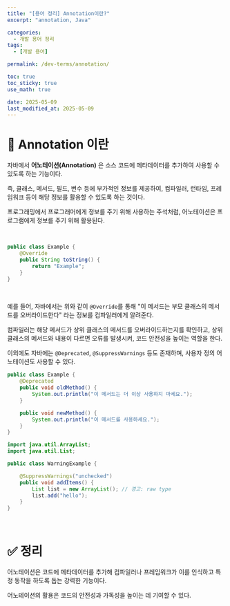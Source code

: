 ```yaml
---
title: "[용어 정리] Annotation이란?"
excerpt: "annotation, Java"

categories:
  - 개발 용어 정리
tags:
  - [개발 용어]

permalink: /dev-terms/annotation/

toc: true
toc_sticky: true
use_math: true

date: 2025-05-09
last_modified_at: 2025-05-09
---
```


# 🔎 Annotation 이란

자바에서 **어노테이션(Annotation)** 은 소스 코드에 메타데이터를 추가하여 사용할 수 있도록 하는 기능이다.

즉, 클래스, 메서드, 필드, 변수 등에 부가적인 정보를 제공하여, 컴파일러, 런타임, 프레임워크 등이 해당 정보를 활용할 수 있도록 하는 것이다.

프로그래밍에서 프로그래머에게 정보를 주기 위해 사용하는 주석처럼, 어노테이션은 프로그램에게 정보를 주기 위해 활용된다.

<br>

```java
public class Example {
    @Override
    public String toString() {
        return "Example";
    }
}
```

<br>

예를 들어, 자바에서는 위와 같이 `@Override`를 통해 "이 메서드는 부모 클래스의 메서드를 오버라이드한다" 라는 정보를 컴파일러에게 알려준다. <br>

컴파일러는 해당 메서드가 상위 클래스의 메서드를 오버라이드하는지를 확인하고, 상위 클래스의 메서드와 내용이 다르면 오류를 발생시켜, 코드 안전성을 높이는 역할을 한다. <br>

이외에도 자바에는 `@Deprecated`, `@SuppressWarnings` 등도 존재하며, 사용자 정의 어노테이션도 사용할 수 있다.

```java
public class Example {
    @Deprecated
    public void oldMethod() {
        System.out.println("이 메서드는 더 이상 사용하지 마세요.");
    }

    public void newMethod() {
        System.out.println("이 메서드를 사용하세요.");
    }
}
```

```java
import java.util.ArrayList;
import java.util.List;

public class WarningExample {

    @SuppressWarnings("unchecked")
    public void addItems() {
        List list = new ArrayList(); // 경고: raw type
        list.add("hello");
    }
}

```

<br>

# ✅ 정리

어노테이션은 코드에 메타데이터를 추가해 컴파일러나 프레임워크가 이를 인식하고 특정 동작을 하도록 돕는 강력한 기능이다. <br>

어노테이션의 활용은 코드의 안전성과 가독성을 높이는 데 기여할 수 있다.

